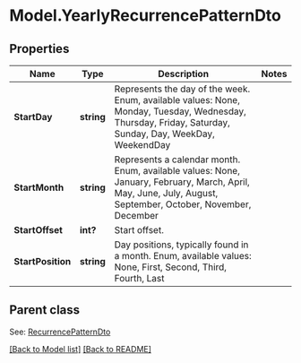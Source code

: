 # Model.YearlyRecurrencePatternDto
## Properties
Name | Type | Description | Notes
------------ | ------------- | ------------- | -------------
**StartDay** | **string** | Represents the day of the week. Enum, available values: None, Monday, Tuesday, Wednesday, Thursday, Friday, Saturday, Sunday, Day, WeekDay, WeekendDay | 
**StartMonth** | **string** | Represents a calendar month. Enum, available values: None, January, February, March, April, May, June, July, August, September, October, November, December | 
**StartOffset** | **int?** | Start offset.              | 
**StartPosition** | **string** | Day positions, typically found in a month. Enum, available values: None, First, Second, Third, Fourth, Last | 

## Parent class

See: [RecurrencePatternDto](RecurrencePatternDto.md)

[[Back to Model list]](Models.doc) [[Back to README]](README.md)


